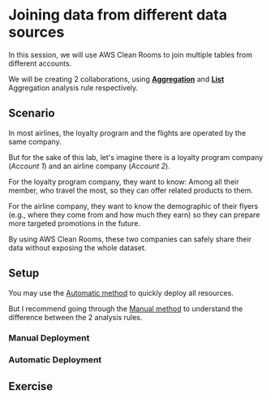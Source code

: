 # Joining data from different data sources

In this session, we will use AWS Clean Rooms to join multiple tables from different accounts.

We will be creating 2 collaborations, using [**Aggregation**](https://docs.aws.amazon.com/clean-rooms/latest/userguide/analysis-rules-aggregation.html) and [**List**](https://docs.aws.amazon.com/clean-rooms/latest/userguide/analysis-rules-list.html) Aggregation analysis rule respectively.

## Scenario

In most airlines, the loyalty program and the flights are operated by the same company.

But for the sake of this lab, let's imagine there is a loyalty program company (_Account 1_) and an airline company (_Account 2_).

For the loyalty program company, they want to know: Among all their member, who travel the most, so they can offer related products to them.

For the airline company, they want to know the demographic of their flyers (e.g., where they come from and how much they earn) so they can prepare more targeted promotions in the future.

By using AWS Clean Rooms, these two companies can safely share their data without exposing the whole dataset.

## Setup

You may use the [Automatic method](#automatic-deployment) to quickly deploy all resources.

But I recommend going through the [Manual method](#manual-deployment) to understand the difference between the 2 analysis rules.

### Manual Deployment

### Automatic Deployment

## Exercise
